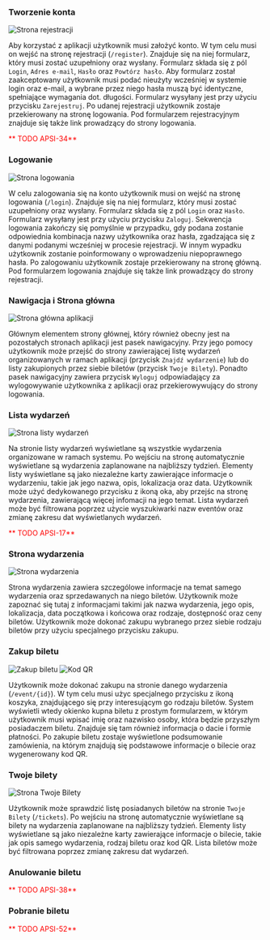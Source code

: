 ### Tworzenie konta
![](../assets/user_instr_reg.png "Strona rejestracji")

Aby korzystać z aplikacji użytkownik musi założyć konto. W tym celu musi on wejść na stronę rejestracji (`/register`). Znajduje się na niej formularz, który musi zostać uzupełniony oraz wysłany. Formularz składa się z pól `Login`, `Adres e-mail`, `Hasło` oraz `Powtórz hasło`. Aby formularz został zaakceptowany użytkownik musi podać nieużyty wcześniej w systemie login oraz e-mail, a wybrane przez niego hasła muszą być identyczne, spełniające wymagania dot. długości. Formularz wysyłany jest przy użyciu przycisku `Zarejestruj`. Po udanej rejestracji użytkownik zostaje przekierowany na stronę logowania. Pod formularzem rejestracyjnym znajduje się także link prowadzący do strony logowania.

<span style="color:red">** TODO APSI-34**</span>

### Logowanie
![](../assets/instr_login.png "Strona logowania")

W celu zalogowania się na konto użytkownik musi on wejść na stronę logowania (`/login`). Znajduje się na niej formularz, który musi zostać uzupełniony oraz wysłany. Formularz składa się z pól `Login` oraz `Hasło`. Formularz wysyłany jest przy użyciu przycisku `Zaloguj`. Sekwencja logowania zakończy się pomyślnie w przypadku, gdy podana zostanie odpowiednia kombinacja nazwy użytkownika oraz hasła, zgadzająca się z danymi podanymi wcześniej w procesie rejestracji. W innym wypadku użytkownik zostanie poinformowany o wprowadzeniu niepoprawnego hasła. Po zalogowaniu użytkownik zostaje przekierowany na stronę główną. Pod formularzem logowania znajduje się także link prowadzący do strony rejestracji.

### Nawigacja i Strona główna
![](../assets/user_instr_main.png "Strona główna aplikacji")

Głównym elementem strony głównej, który również obecny jest na pozostałych stronach aplikacji jest pasek nawigacyjny. Przy jego pomocy użytkownik może przejść do strony zawierającej listę wydarzeń organizowanych w ramach aplikacji (przycisk `Znajdź wydarzenie`) lub do listy zakupionych przez siebie biletów (przycisk `Twoje Bilety`). Ponadto pasek nawigacyjny zawiera przycisk `Wyloguj` odpowiadający za wylogowywanie użytkownika z aplikacji oraz przekierowywujący do strony logowania.


### Lista wydarzeń
![](../assets/user_instr_event_list.png "Strona listy wydarzeń")

Na stronie listy wydarzeń wyświetlane są wszystkie wydarzenia organizowane w ramach systemu. Po wejściu na stronę automatycznie wyświetlane są wydarzenia zaplanowane na najbliższy tydzień. Elementy listy wyświetlane są jako niezależne karty zawierające informacje o wydarzeniu, takie jak jego nazwa, opis, lokalizacja oraz data. Użytkownik może użyć dedykowanego przycisku z ikoną oka, aby przejśc na stronę wydarzenia, zawierającą więcej infomacji na jego temat. Lista wydarzeń może być filtrowana poprzez użycie wyszukiwarki nazw eventów oraz zmianę zakresu dat wyświetlanych wydarzeń.

<span style="color:red">** TODO APSI-17**</span>

### Strona wydarzenia
![](../assets/user_instr_event.png "Strona wydarzenia")

Strona wydarzenia zawiera szczególowe informacje na temat samego wydarzenia oraz sprzedawanych na niego biletów. Użytkownik może zapoznać się tutaj z informacjami takimi jak nazwa wydarzenia, jego opis, lokalizacja, data początkowa i końcowa oraz rodzaje, dostępność oraz ceny biletów. Użytkownik może dokonać zakupu wybranego przez siebie rodzaju biletów przy użyciu specjalnego przycisku zakupu. 

### Zakup biletu
![](../assets/user_instr_event_buy.png "Zakup biletu")
![](../assets/user_instr_ticket_qr.png "Kod QR")

Użytkownik może dokonać zakupu na stronie danego wydarzenia (`/event/{id}`). W tym celu musi użyc specjalnego przycisku z ikoną koszyka, znajdującego się przy interesującym go rodzaju biletów. System wyświetli wtedy okienko kupna biletu z prostym formularzem, w którym użytkownik musi wpisać imię oraz nazwisko osoby, która będzie przyszłym posiadaczem biletu. Znajduje się tam również informacja o dacie i formie płatności. Po zakupie biletu zostaje wyświetlone podsumowanie zamówienia, na którym znajdują się podstawowe informacje o bilecie oraz wygenerowany kod QR. 


### Twoje bilety 
![](../assets/user_instr_mytickets.png "Strona Twoje Bilety")

Użytkownik może sprawdzić listę posiadanych biletów na stronie `Twoje Bilety` (`/tickets`). Po wejściu na stronę automatycznie wyświetlane są bilety na wydarzenia zaplanowane na najbliższy tydzień. Elementy listy wyświetlane są jako niezależne karty zawierające informacje o bilecie, takie jak opis samego wydarzenia, rodzaj biletu oraz kod QR. Lista biletów może być filtrowana poprzez zmianę zakresu dat wydarzeń.

### Anulowanie biletu

<span style="color:red">** TODO APSI-38**</span>

### Pobranie biletu

<span style="color:red">** TODO APSI-52**</span>